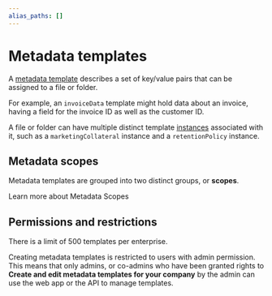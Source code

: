 ```yaml
---
alias_paths: []
---
```


# Metadata templates

A [metadata template][template] describes a set of key/value
pairs that can be assigned to a file or folder.

For example, an `invoiceData` template might hold data about an invoice, having
a field for the invoice ID as well as the customer ID.

A file or folder can have multiple distinct template [instances][instance]
associated with it, such as a `marketingCollateral` instance and a
`retentionPolicy` instance.

## Metadata scopes

Metadata templates are grouped into two distinct groups, or **scopes**.

<CTA to='g://metadata/templates/scopes'>
  Learn more about Metadata Scopes
</CTA>

## Permissions and restrictions

There is a limit of 500 templates per enterprise.

Creating metadata templates is restricted to users with admin permission. This
means that only admins, or co-admins who have been granted rights to **Create
and edit metadata templates for your company** by the admin can use the web
app or the API to manage templates.

[instance]: g://metadata/instances
[template]: g://metadata/templates

